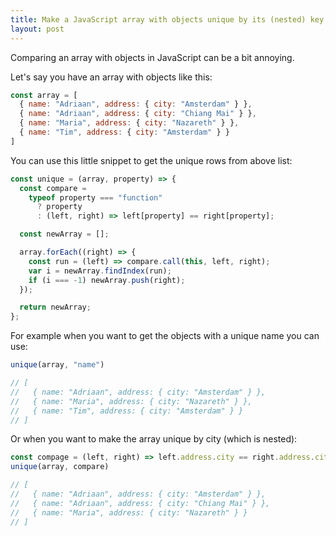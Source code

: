 ```yaml
---
title: Make a JavaScript array with objects unique by its (nested) key
layout: post
---
```


Comparing an array with objects in JavaScript can be a bit annoying.

Let's say you have an array with objects like this:

```js
const array = [
  { name: "Adriaan", address: { city: "Amsterdam" } },
  { name: "Adriaan", address: { city: "Chiang Mai" } },
  { name: "Maria", address: { city: "Nazareth" } },
  { name: "Tim", address: { city: "Amsterdam" } }
]
```

You can use this little snippet to get the unique rows from above list:

```js
const unique = (array, property) => {
  const compare =
    typeof property === "function"
      ? property
      : (left, right) => left[property] == right[property];

  const newArray = [];

  array.forEach((right) => {
    const run = (left) => compare.call(this, left, right);
    var i = newArray.findIndex(run);
    if (i === -1) newArray.push(right);
  });

  return newArray;
};
```

For example when you want to get the objects with a unique name you can use:

```js
unique(array, "name") 

// [
//   { name: "Adriaan", address: { city: "Amsterdam" } },
//   { name: "Maria", address: { city: "Nazareth" } },
//   { name: "Tim", address: { city: "Amsterdam" } }
// ]
```

Or when you want to make the array unique by city (which is nested):


```js
const compage = (left, right) => left.address.city == right.address.city
unique(array, compare)

// [
//   { name: "Adriaan", address: { city: "Amsterdam" } },
//   { name: "Adriaan", address: { city: "Chiang Mai" } },
//   { name: "Maria", address: { city: "Nazareth" } }
// ]
```
